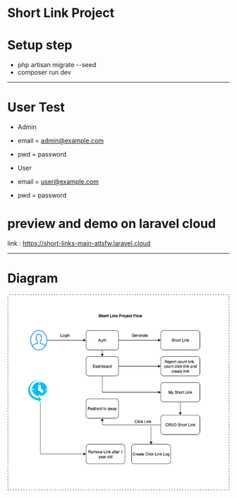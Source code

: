 # Short Link Project

# Setup step
- php artisan migrate --seed
- composer run dev

-----------------------

# User Test

- Admin 
- email = admin@example.com
- pwd = password

- User
- email = user@example.com
- pwd = password

# preview and demo on laravel cloud

link : https://short-links-main-atlsfw.laravel.cloud

-----------------------
# Diagram

![alt text](https://github.com/parinya-yakanta/short-links/blob/main/short-links.drawio.png?raw=true)